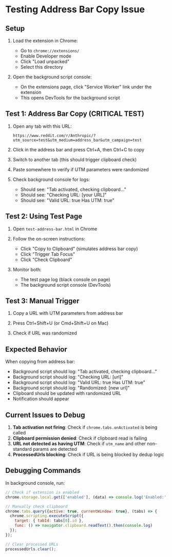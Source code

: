 # Testing Address Bar Copy Issue

## Setup
1. Load the extension in Chrome:
   - Go to `chrome://extensions/`
   - Enable Developer mode
   - Click "Load unpacked"
   - Select this directory

2. Open the background script console:
   - On the extensions page, click "Service Worker" link under the extension
   - This opens DevTools for the background script

## Test 1: Address Bar Copy (CRITICAL TEST)

1. Open any tab with this URL:
   ```
   https://www.reddit.com/r/Anthropic/?utm_source=test&utm_medium=address_bar&utm_campaign=test
   ```

2. Click in the address bar and press Ctrl+A, then Ctrl+C to copy

3. Switch to another tab (this should trigger clipboard check)

4. Paste somewhere to verify if UTM parameters were randomized

5. Check background console for logs:
   - Should see: "Tab activated, checking clipboard..."
   - Should see: "Checking URL: [your URL]"
   - Should see: "Valid URL: true Has UTM: true"

## Test 2: Using Test Page

1. Open `test-address-bar.html` in Chrome

2. Follow the on-screen instructions:
   - Click "Copy to Clipboard" (simulates address bar copy)
   - Click "Trigger Tab Focus" 
   - Click "Check Clipboard"

3. Monitor both:
   - The test page log (black console on page)
   - The background script console (DevTools)

## Test 3: Manual Trigger

1. Copy a URL with UTM parameters from address bar

2. Press Ctrl+Shift+U (or Cmd+Shift+U on Mac)

3. Check if URL was randomized

## Expected Behavior

When copying from address bar:
- Background script should log: "Tab activated, checking clipboard..."
- Background script should log: "Checking URL: [url]"
- Background script should log: "Valid URL: true Has UTM: true"
- Background script should log: "Randomized: [new url]"
- Clipboard should be updated with randomized URL
- Notification should appear

## Current Issues to Debug

1. **Tab activation not firing**: Check if `chrome.tabs.onActivated` is being called
2. **Clipboard permission denied**: Check if clipboard read is failing
3. **URL not detected as having UTM**: Check if `utm_name` and other non-standard params are detected
4. **ProcessedUrls blocking**: Check if URL is being blocked by dedup logic

## Debugging Commands

In background console, run:
```javascript
// Check if extension is enabled
chrome.storage.local.get(['enabled'], (data) => console.log('Enabled:', data));

// Manually check clipboard
chrome.tabs.query({active: true, currentWindow: true}, (tabs) => {
  chrome.scripting.executeScript({
    target: { tabId: tabs[0].id },
    func: () => navigator.clipboard.readText().then(console.log)
  });
});

// Clear processed URLs
processedUrls.clear();
```